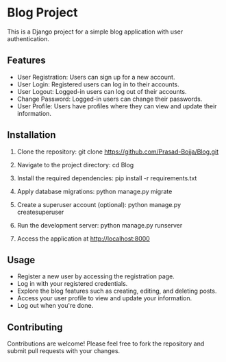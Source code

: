 # Blog Project

This is a Django project for a simple blog application with user authentication.

## Features

- User Registration: Users can sign up for a new account.
- User Login: Registered users can log in to their accounts.
- User Logout: Logged-in users can log out of their accounts.
- Change Password: Logged-in users can change their passwords.
- User Profile: Users have profiles where they can view and update their information.

## Installation

1. Clone the repository:
git clone https://github.com/Prasad-Bojja/Blog.git

2. Navigate to the project directory:
cd Blog

3. Install the required dependencies:
pip install -r requirements.txt

4. Apply database migrations:
python manage.py migrate

5. Create a superuser account (optional):
python manage.py createsuperuser

6. Run the development server:
python manage.py runserver


7. Access the application at [http://localhost:8000](http://localhost:8000)

## Usage

- Register a new user by accessing the registration page.
- Log in with your registered credentials.
- Explore the blog features such as creating, editing, and deleting posts.
- Access your user profile to view and update your information.
- Log out when you're done.

## Contributing

Contributions are welcome! Please feel free to fork the repository and submit pull requests with your changes.



